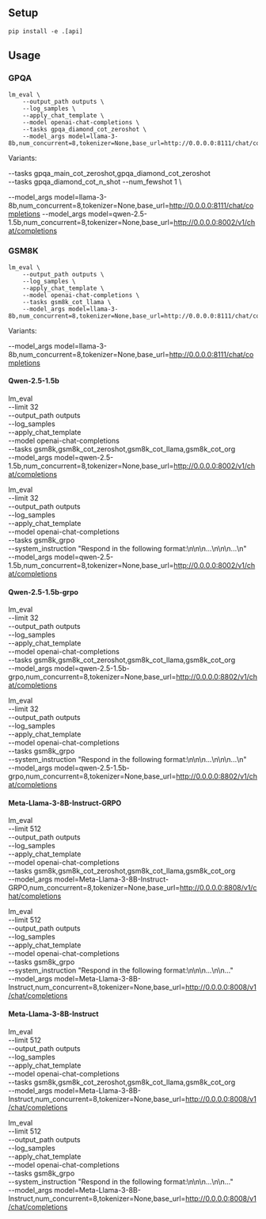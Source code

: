 ## Setup

```
pip install -e .[api]
```

## Usage


### GPQA

```
lm_eval \
    --output_path outputs \
    --log_samples \
    --apply_chat_template \
    --model openai-chat-completions \
    --tasks gpqa_diamond_cot_zeroshot \
    --model_args model=llama-3-8b,num_concurrent=8,tokenizer=None,base_url=http://0.0.0.0:8111/chat/completions
```

Variants:

--tasks gpqa_main_cot_zeroshot,gpqa_diamond_cot_zeroshot \
--tasks gpqa_diamond_cot_n_shot --num_fewshot 1 \

--model_args model=llama-3-8b,num_concurrent=8,tokenizer=None,base_url=http://0.0.0.0:8111/chat/completions
--model_args model=qwen-2.5-1.5b,num_concurrent=8,tokenizer=None,base_url=http://0.0.0.0:8002/v1/chat/completions

### GSM8K

```
lm_eval \
    --output_path outputs \
    --log_samples \
    --apply_chat_template \
    --model openai-chat-completions \
    --tasks gsm8k_cot_llama \
    --model_args model=llama-3-8b,num_concurrent=8,tokenizer=None,base_url=http://0.0.0.0:8111/chat/completions
```

Variants:

--model_args model=llama-3-8b,num_concurrent=8,tokenizer=None,base_url=http://0.0.0.0:8111/chat/completions

#### Qwen-2.5-1.5b

lm_eval \
    --limit 32 \
    --output_path outputs \
    --log_samples \
    --apply_chat_template \
    --model openai-chat-completions \
    --tasks gsm8k,gsm8k_cot_zeroshot,gsm8k_cot_llama,gsm8k_cot_org \
    --model_args model=qwen-2.5-1.5b,num_concurrent=8,tokenizer=None,base_url=http://0.0.0.0:8002/v1/chat/completions

lm_eval \
    --limit 32 \
    --output_path outputs \
    --log_samples \
    --apply_chat_template \
    --model openai-chat-completions \
    --tasks gsm8k_grpo \
    --system_instruction "Respond in the following format:\n\n<reasoning>\n...\n</reasoning>\n<answer>\n...\n</answer>" \
    --model_args model=qwen-2.5-1.5b,num_concurrent=8,tokenizer=None,base_url=http://0.0.0.0:8002/v1/chat/completions

#### Qwen-2.5-1.5b-grpo

lm_eval \
    --limit 32 \
    --output_path outputs \
    --log_samples \
    --apply_chat_template \
    --model openai-chat-completions \
    --tasks gsm8k,gsm8k_cot_zeroshot,gsm8k_cot_llama,gsm8k_cot_org \
    --model_args model=qwen-2.5-1.5b-grpo,num_concurrent=8,tokenizer=None,base_url=http://0.0.0.0:8802/v1/chat/completions

lm_eval \
    --limit 32 \
    --output_path outputs \
    --log_samples \
    --apply_chat_template \
    --model openai-chat-completions \
    --tasks gsm8k_grpo \
    --system_instruction "Respond in the following format:\n\n<reasoning>\n...\n</reasoning>\n<answer>\n...\n</answer>" \
    --model_args model=qwen-2.5-1.5b-grpo,num_concurrent=8,tokenizer=None,base_url=http://0.0.0.0:8802/v1/chat/completions


#### Meta-Llama-3-8B-Instruct-GRPO

lm_eval \
    --limit 512 \
    --output_path outputs \
    --log_samples \
    --apply_chat_template \
    --model openai-chat-completions \
    --tasks gsm8k,gsm8k_cot_zeroshot,gsm8k_cot_llama,gsm8k_cot_org \
    --model_args model=Meta-Llama-3-8B-Instruct-GRPO,num_concurrent=8,tokenizer=None,base_url=http://0.0.0.0:8808/v1/chat/completions

lm_eval \
    --limit 512 \
    --output_path outputs \
    --log_samples \
    --apply_chat_template \
    --model openai-chat-completions \
    --tasks gsm8k_grpo \
    --system_instruction "Respond in the following format:\n\n<think>\n...\n</think>\n<answer>...</answer>" \
    --model_args model=Meta-Llama-3-8B-Instruct,num_concurrent=8,tokenizer=None,base_url=http://0.0.0.0:8008/v1/chat/completions

#### Meta-Llama-3-8B-Instruct

lm_eval \
    --limit 512 \
    --output_path outputs \
    --log_samples \
    --apply_chat_template \
    --model openai-chat-completions \
    --tasks gsm8k,gsm8k_cot_zeroshot,gsm8k_cot_llama,gsm8k_cot_org \
    --model_args model=Meta-Llama-3-8B-Instruct,num_concurrent=8,tokenizer=None,base_url=http://0.0.0.0:8008/v1/chat/completions

lm_eval \
    --limit 512 \
    --output_path outputs \
    --log_samples \
    --apply_chat_template \
    --model openai-chat-completions \
    --tasks gsm8k_grpo \
    --system_instruction "Respond in the following format:\n\n<think>\n...\n</think>\n<answer>...</answer>" \
    --model_args model=Meta-Llama-3-8B-Instruct,num_concurrent=8,tokenizer=None,base_url=http://0.0.0.0:8008/v1/chat/completions